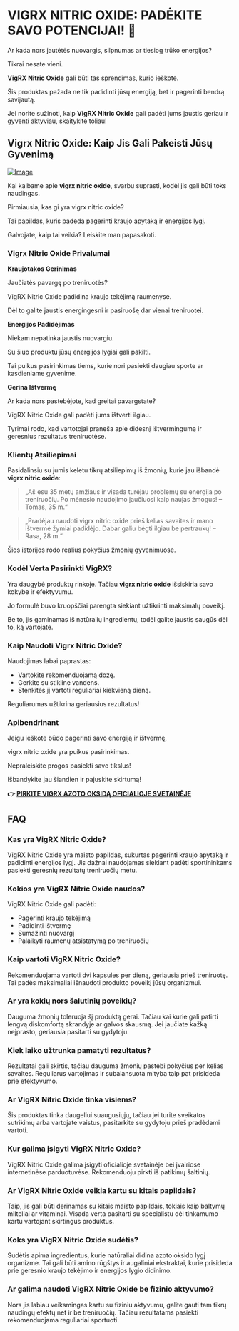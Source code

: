 # VIGRX NITRIC OXIDE: PADĖKITE SAVO POTENCIJAI! 💪

Ar kada nors jautėtės nuovargis, silpnumas ar tiesiog trūko energijos? 

Tikrai nesate vieni. 

**VigRX Nitric Oxide** gali būti tas sprendimas, kurio ieškote. 

Šis produktas pažada ne tik padidinti jūsų energiją, bet ir pagerinti bendrą savijautą. 

Jei norite sužinoti, kaip **VigRX Nitric Oxide** gali padėti jums jaustis geriau ir gyventi aktyviau, skaitykite toliau!

## Vigrx Nitric Oxide: Kaip Jis Gali Pakeisti Jūsų Gyvenimą

[![Image](https://www2.sellhealth.com/561/vigrxnitricoxide_11_1.jpg)](https://gchaffi.com/iwSLbBUz)

Kai kalbame apie **vigrx nitric oxide**, svarbu suprasti, kodėl jis gali būti toks naudingas. 

Pirmiausia, kas gi yra vigrx nitric oxide?

Tai papildas, kuris padeda pagerinti kraujo apytaką ir energijos lygį. 

Galvojate, kaip tai veikia? Leiskite man papasakoti.

### Vigrx Nitric Oxide Privalumai

**Kraujotakos Gerinimas**

Jaučiatės pavargę po treniruotės? 

VigRX Nitric Oxide padidina kraujo tekėjimą raumenyse. 

Dėl to galite jaustis energingesni ir pasiruošę dar vienai treniruotei.

**Energijos Padidėjimas**

Niekam nepatinka jaustis nuovargiu.

Su šiuo produktu jūsų energijos lygiai gali pakilti. 

Tai puikus pasirinkimas tiems, kurie nori pasiekti daugiau sporte ar kasdieniame gyvenime.

**Gerina Ištvermę**

Ar kada nors pastebėjote, kad greitai pavargstate?

VigRX Nitric Oxide gali padėti jums ištverti ilgiau. 

Tyrimai rodo, kad vartotojai praneša apie didesnį ištvermingumą ir geresnius rezultatus treniruotėse.

### Klientų Atsiliepimai

Pasidalinsiu su jumis keletu tikrų atsiliepimų iš žmonių, kurie jau išbandė **vigrx nitric oxide**:

> „Aš esu 35 metų amžiaus ir visada turėjau problemų su energija po treniruočių. Po mėnesio naudojimo jaučiuosi kaip naujas žmogus! – Tomas, 35 m.“

> „Pradėjau naudoti vigrx nitric oxide prieš kelias savaites ir mano ištvermė žymiai padidėjo. Dabar galiu bėgti ilgiau be pertraukų! – Rasa, 28 m.“

Šios istorijos rodo realius pokyčius žmonių gyvenimuose.

### Kodėl Verta Pasirinkti VigRX?

Yra daugybė produktų rinkoje. Tačiau **vigrx nitric oxide** išsiskiria savo kokybe ir efektyvumu.

Jo formulė buvo kruopščiai parengta siekiant užtikrinti maksimalų poveikį.

Be to, jis gaminamas iš natūralių ingredientų, todėl galite jaustis saugūs dėl to, ką vartojate.

### Kaip Naudoti Vigrx Nitric Oxide?

Naudojimas labai paprastas:

- Vartokite rekomenduojamą dozę.
- Gerkite su stikline vandens.
- Stenkitės jį vartoti reguliariai kiekvieną dieną.

Reguliarumas užtikrina geriausius rezultatus!

### Apibendrinant

Jeigu ieškote būdo pagerinti savo energiją ir ištvermę,

vigrx nitric oxide yra puikus pasirinkimas.

Nepraleiskite progos pasiekti savo tikslus!

Išbandykite jau šiandien ir pajuskite skirtumą!



**👉 [PIRKITE VIGRX AZOTO OKSIDĄ OFICIALIOJE SVETAINĖJE](https://gchaffi.com/iwSLbBUz)**

## FAQ

### Kas yra VigRX Nitric Oxide?

VigRX Nitric Oxide yra maisto papildas, sukurtas pagerinti kraujo apytaką ir padidinti energijos lygį. Jis dažnai naudojamas siekiant padėti sportininkams pasiekti geresnių rezultatų treniruočių metu.

### Kokios yra VigRX Nitric Oxide naudos?

VigRX Nitric Oxide gali padėti:
- Pagerinti kraujo tekėjimą
- Padidinti ištvermę
- Sumažinti nuovargį
- Palaikyti raumenų atsistatymą po treniruočių

### Kaip vartoti VigRX Nitric Oxide?

Rekomenduojama vartoti dvi kapsules per dieną, geriausia prieš treniruotę. Tai padės maksimaliai išnaudoti produkto poveikį jūsų organizmui.

### Ar yra kokių nors šalutinių poveikių?

Dauguma žmonių toleruoja šį produktą gerai. Tačiau kai kurie gali patirti lengvą diskomfortą skrandyje ar galvos skausmą. Jei jaučiate kažką neįprasto, geriausia pasitarti su gydytoju.

### Kiek laiko užtrunka pamatyti rezultatus?

Rezultatai gali skirtis, tačiau dauguma žmonių pastebi pokyčius per kelias savaites. Reguliarus vartojimas ir subalansuota mityba taip pat prisideda prie efektyvumo.

### Ar VigRX Nitric Oxide tinka visiems?

Šis produktas tinka daugeliui suaugusiųjų, tačiau jei turite sveikatos sutrikimų arba vartojate vaistus, pasitarkite su gydytoju prieš pradėdami vartoti.

### Kur galima įsigyti VigRX Nitric Oxide?

VigRX Nitric Oxide galima įsigyti oficialioje svetainėje bei įvairiose internetinėse parduotuvėse. Rekomenduoju pirkti iš patikimų šaltinių.

### Ar VigRX Nitric Oxide veikia kartu su kitais papildais?

Taip, jis gali būti derinamas su kitais maisto papildais, tokiais kaip baltymų milteliai ar vitaminai. Visada verta pasitarti su specialistu dėl tinkamumo kartu vartojant skirtingus produktus.

### Koks yra VigRX Nitric Oxide sudėtis?

Sudėtis apima ingredientus, kurie natūraliai didina azoto oksido lygį organizme. Tai gali būti amino rūgštys ir augaliniai ekstraktai, kurie prisideda prie geresnio kraujo tekėjimo ir energijos lygio didinimo.

### Ar galima naudoti VigRX Nitric Oxide be fizinio aktyvumo?

Nors jis labiau veiksmingas kartu su fiziniu aktyvumu, galite gauti tam tikrų naudingų efektų net ir be treniruočių. Tačiau rezultatams pasiekti rekomenduojama reguliariai sportuoti.